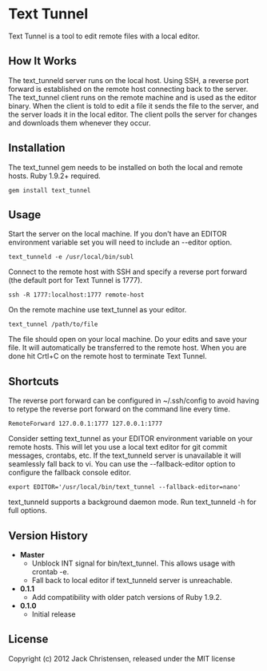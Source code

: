 # Text Tunnel

Text Tunnel is a tool to edit remote files with a local editor.

## How It Works

The text_tunneld server runs on the local host. Using SSH, a reverse port
forward is established on the remote host connecting back to the server. The
text_tunnel client runs on the remote machine and is used as the editor
binary. When the client is told to edit a file it sends the file to the
server, and the server loads it in the local editor. The client polls the
server for changes and downloads them whenever they occur.

## Installation

The text_tunnel gem needs to be installed on both the local and remote hosts.
Ruby 1.9.2+ required.

    gem install text_tunnel

## Usage

Start the server on the local machine. If you don't have an EDITOR environment
variable set you will need to include an --editor option.

    text_tunneld -e /usr/local/bin/subl

Connect to the remote host with SSH and specify a reverse port forward (the
default port for Text Tunnel is 1777).

    ssh -R 1777:localhost:1777 remote-host

On the remote machine use text_tunnel as your editor.

    text_tunnel /path/to/file

The file should open on your local machine. Do your edits and save your file.
It will automatically be transferred to the remote host. When you are done hit
Crtl+C on the remote host to terminate Text Tunnel.

## Shortcuts

The reverse port forward can be configured in ~/.ssh/config to avoid having to
retype the reverse port forward on the command line every time.

    RemoteForward 127.0.0.1:1777 127.0.0.1:1777

Consider setting text_tunnel as your EDITOR environment variable on your
remote hosts. This will let you use a local text editor for git commit
messages, crontabs, etc. If the text_tunneld server is unavailable it will
seamlessly fall back to vi. You can use the --fallback-editor option to
configure the fallback console editor.

    export EDITOR='/usr/local/bin/text_tunnel --fallback-editor=nano'

text_tunneld supports a background daemon mode. Run text_tunneld -h for full
options.

## Version History

* **Master**
  * Unblock INT signal for bin/text_tunnel. This allows usage with crontab -e.
  * Fall back to local editor if text_tunneld server is unreachable.
* **0.1.1**
  * Add compatibility with older patch versions of Ruby 1.9.2.
* **0.1.0**
  * Initial release

## License

Copyright (c) 2012 Jack Christensen, released under the MIT license

